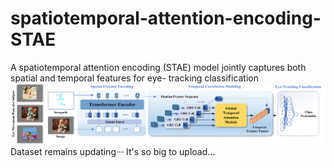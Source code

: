 # spatiotemporal-attention-encoding-STAE
A spatiotemporal attention encoding (STAE) model jointly captures both spatial and temporal features for eye- tracking classification
![Diagram of the Spatiotemporal Attention Encoding Model](./diagram.png)
Dataset remains updating··· It's so big to upload...
